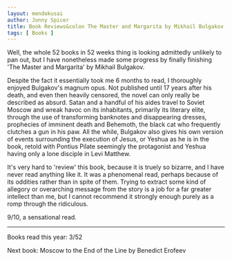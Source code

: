 ```yaml
---
layout: mendokusai
author: Jonny Spicer
title: Book Reviews&colon The Master and Margarita by Mikhail Bulgakov
tags: [ Books ]
---
```

Well, the whole 52 books in 52 weeks thing is looking admittedly unlikely to pan out, but I have nonetheless made some progress by finally finishing 'The Master and Margarita'
by Mikhail Bulgakov.

Despite the fact it essentially took me 6 months to read, I thoroughly enjoyed Bulgakov's magnum opus. Not published until 17 years after his death, and even then heavily censored, the novel can only really be described as absurd. Satan and a handful of his aides travel to Soviet Moscow and wreak havoc on its inhabitants, primarily its literary elite, through the use of transforming banknotes and disappearing dresses,
prophecies of imminent death and Behemoth, the black cat who frequently clutches a gun in his paw. All the while, Bulgakov also gives his own version of events surrounding the execution of Jesus, or Yeshua as he is
in the book, retold with Pontius Pilate seemingly the protagonist and Yeshua having only a lone disciple in Levi Matthew.

It's very hard to 'review' this book, because it is truely so bizarre, and I have never read anything like it. It was a phenomenal read, perhaps because of its oddities rather than in spite of them. Trying to 
extract some kind of allegory or overarching message from the story is a job for a far greater intellect than me, but I cannot recommend it strongly enough purely as a romp through the ridiculous.

9/10, a sensational read.

---

Books read this year: 3/52

Next book: Moscow to the End of the Line by Benedict Erofeev